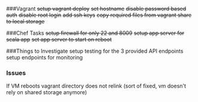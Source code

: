 ###Vagrant
~~setup vagrant deploy~~
~~set hostname~~
~~disable password based auth~~
~~disable root login~~
~~add ssh keys~~
~~copy required files from vagrant share to local storage~~

###Chef Tasks
~~setup firewall for only 22 and 8009~~
~~setup app server for scala app~~
~~set app server to start on reboot~~

###Things to Investigate
setup testing for the 3 provided API endpoints
setup endpoints for monitoring

### Issues
If VM reboots vagrant directory does not relink
(sort of fixed, vm doesn't rely on shared storage anymore)
